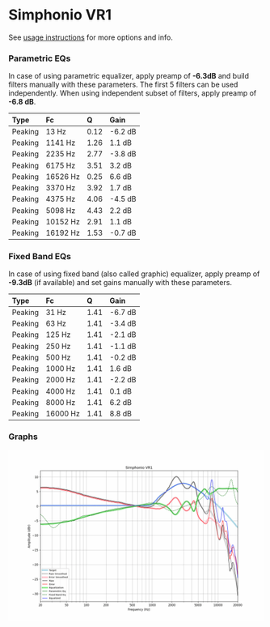 # Simphonio VR1
See [usage instructions](https://github.com/jaakkopasanen/AutoEq#usage) for more options and info.

### Parametric EQs
In case of using parametric equalizer, apply preamp of **-6.3dB** and build filters manually
with these parameters. The first 5 filters can be used independently.
When using independent subset of filters, apply preamp of **-6.8 dB**.

| Type    | Fc       |    Q | Gain    |
|:--------|:---------|:-----|:--------|
| Peaking | 13 Hz    | 0.12 | -6.2 dB |
| Peaking | 1141 Hz  | 1.26 | 1.1 dB  |
| Peaking | 2235 Hz  | 2.77 | -3.8 dB |
| Peaking | 6175 Hz  | 3.51 | 3.2 dB  |
| Peaking | 16526 Hz | 0.25 | 6.6 dB  |
| Peaking | 3370 Hz  | 3.92 | 1.7 dB  |
| Peaking | 4375 Hz  | 4.06 | -4.5 dB |
| Peaking | 5098 Hz  | 4.43 | 2.2 dB  |
| Peaking | 10152 Hz | 2.91 | 1.1 dB  |
| Peaking | 16192 Hz | 1.53 | -0.7 dB |

### Fixed Band EQs
In case of using fixed band (also called graphic) equalizer, apply preamp of **-9.3dB**
(if available) and set gains manually with these parameters.

| Type    | Fc       |    Q | Gain    |
|:--------|:---------|:-----|:--------|
| Peaking | 31 Hz    | 1.41 | -6.7 dB |
| Peaking | 63 Hz    | 1.41 | -3.4 dB |
| Peaking | 125 Hz   | 1.41 | -2.1 dB |
| Peaking | 250 Hz   | 1.41 | -1.1 dB |
| Peaking | 500 Hz   | 1.41 | -0.2 dB |
| Peaking | 1000 Hz  | 1.41 | 1.6 dB  |
| Peaking | 2000 Hz  | 1.41 | -2.2 dB |
| Peaking | 4000 Hz  | 1.41 | 0.1 dB  |
| Peaking | 8000 Hz  | 1.41 | 6.2 dB  |
| Peaking | 16000 Hz | 1.41 | 8.8 dB  |

### Graphs
![](./Simphonio%20VR1.png)